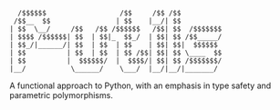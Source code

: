 ```
  /$$$$$$                  /$$     /$$ /$$          
 /$$__  $$                | $$    |__/| $$          
| $$  \__/     /$$   /$$ /$$$$$$   /$$| $$  /$$$$$$$
| $$$$ /$$$$$$| $$  | $$|_  $$_/  | $$| $$ /$$_____/
| $$_/|______/| $$  | $$  | $$    | $$| $$|  $$$$$$ 
| $$          | $$  | $$  | $$ /$$| $$| $$ \____  $$
| $$          |  $$$$$$/  |  $$$$/| $$| $$ /$$$$$$$/
|__/           \______/    \___/  |__/|__/|_______/ 

```

A functional approach to Python, with an emphasis in type safety and parametric polymorphisms.
